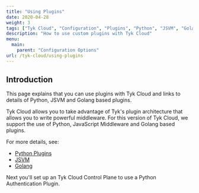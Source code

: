 ```yaml
---
title: "Using Plugins"
date: 2020-04-28
weight: 3
tags: ["Tyk Cloud", "Configuration", "Plugins", "Python", "JSVM", "Golang"]
description: "How to use custom plugins with Tyk Cloud"
menu:
  main:
    parent: "Configuration Options"
url: /tyk-cloud/using-plugins
---
```


## Introduction

This page explains that you can use plugins with Tyk Cloud and links to details of Python, JSVM and Golang based plugins.

Tyk Cloud allows you to take advantage of Tyk's plugin architecture that allows you to write powerful middleware. For this version of Tyk Cloud, we support the use of Python, JavaScript Middleware and Golang based plugins.

For more details, see: 
* [Python Plugins](/plugins/supported-languages/rich-plugins/python/python/)
* [JSVM](/plugins/supported-languages/javascript-middleware/)
* [Golang](/plugins/supported-languages/golang/)

Next you'll set up an Tyk Cloud Control Plane to use a Python Authentication Plugin.